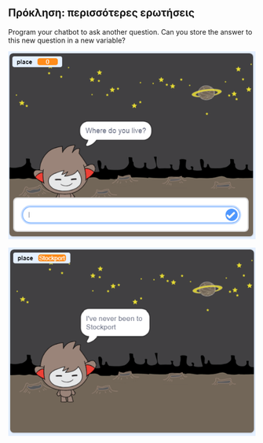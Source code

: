 ## Πρόκληση: περισσότερες ερωτήσεις

Program your chatbot to ask another question. Can you store the answer to this new question in a new variable?

![Περισσότερες ερωτήσεις](images/chatbot-question1.png)

![Περισσότερες ερωτήσεις](images/chatbot-question2.png)